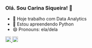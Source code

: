 ### Olá. Sou Carina Siqueira! 👋

- 🔭 Hoje trabalho com Data Analytics
- 🌱 Estou apreendendo Python 
- 😄 Pronouns: ela/dela

<div>
    <a href="https:\\github.com/cacasiqueira">
    <img height="18em" src="https://github-readme-stas.vercel.app/api?username=cacasiqueira&show_icons=true&&theme+dracula&include_all_commits=true&count_private=true"/>
    <img height="18em" src="https://github-readme-stas.vercel.app/api/top-langs/?username=cacasiqueira&layout=compact&langs_count=16&theme=dracula"/>
</div>
